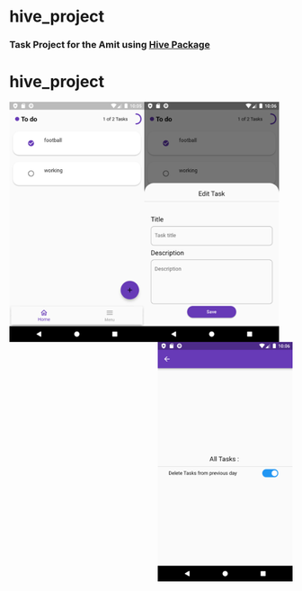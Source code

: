 # hive_project

### Task Project for the Amit using [Hive Package](https://pub.dev/packages/hive)   

# hive_project
<img align="left" src= "https://raw.githubusercontent.com/NovairMikhail14/hive_project/master/asset_markdown/HomePage.png" width="240">
<img align="center" src= "https://raw.githubusercontent.com/NovairMikhail14/hive_project/master/asset_markdown/Edit.png" width="240">
<img align="right" src= "https://raw.githubusercontent.com/NovairMikhail14/hive_project/master/asset_markdown/Sitting.png" width="240">
